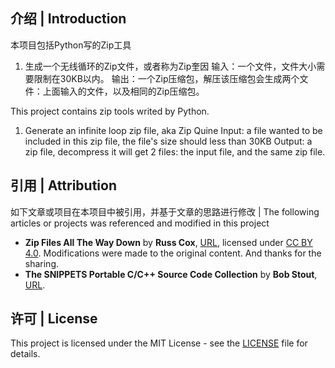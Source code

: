 ## 介绍 | Introduction

本项目包括Python写的Zip工具

1. 生成一个无线循环的Zip文件，或者称为Zip奎因
   输入：一个文件，文件大小需要限制在30KB以内。
   输出：一个Zip压缩包，解压该压缩包会生成两个文件：上面输入的文件，以及相同的Zip压缩包。

This project contains zip tools writed by Python.

1. Generate an infinite loop zip file, aka Zip Quine
   Input: a file wanted to be included in this zip file, the file's size should less than 30KB
   Output: a zip file, decompress it will get 2 files: the input file, and the same zip file. 

## 引用 | Attribution

如下文章或项目在本项目中被引用，并基于文章的思路进行修改 | The following articles or projects was referenced and modified in this project

- **Zip Files All The Way Down** by **Russ Cox**, [URL](https://research.swtch.com/zip), licensed under [CC BY 4.0](https://creativecommons.org/licenses/by/4.0/). Modifications were made to the original content. And thanks for the sharing.
- **The SNIPPETS Portable C/C++ Source Code Collection** by **Bob Stout**, [URL](https://web.archive.org/web/20080303102530/http://c.snippets.org/snip_lister.php?fname=crc_32.c).

## 许可 | License

This project is licensed under the MIT License - see the [LICENSE](LICENSE.md) file for details.
